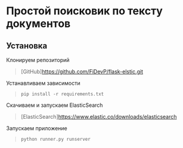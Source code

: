 #  Простой поисковик по тексту документов #

## Установка ##

Клонируем репозиторий
>[GitHub]https://github.com/FiDevP/flask-elstic.git

Устанавливаем зависимости
>```
>pip install -r requirements.txt
>```

Скачиваем и запускаем ElasticSearch
> [ElasticSearch]https://www.elastic.co/downloads/elasticsearch

Запускаем приложение
>```
>python runner.py runserver
>```
